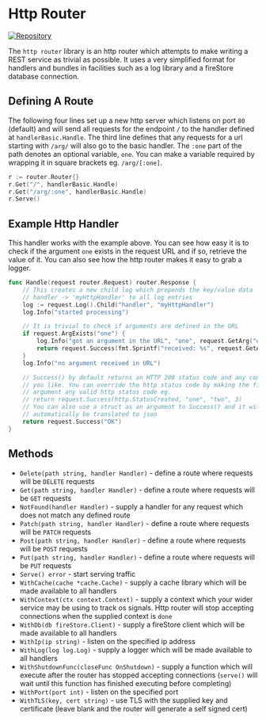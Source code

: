 # Http Router

[![Repository](https://img.shields.io/badge/Repository-github.com/driscollco--core/http--router%20-blue)](https://github.com/driscollco-core/http-router)

The `http router` library is an http router which attempts to make writing a 
REST service as trivial as possible. It uses a very simplified format for 
handlers and bundles in facilities such as a log library and a fireStore database
connection.

## Defining A Route

The following four lines set up a new http server which listens on port `80` (default) and will send all requests for the endpoint
`/` to the handler defined at `handlerBasic.Handle`. The third line defines that any requests for a url starting with `/arg/` will
also go to the basic handler. The `:one` part of the path denotes an optional variable, `one`. You can make a variable required by
wrapping it in square brackets eg. `/arg/[:one]`.

```go
r := router.Router{}
r.Get("/", handlerBasic.Handle)
r.Get("/arg/:one", handlerBasic.Handle)
r.Serve()
```

## Example Http Handler

This handler works with the example above. You can see how easy it is to check if the argument `one` exists in the request
URL and if so, retrieve the value of it. You can also see how the http router makes it easy to grab a logger.

```go
func Handle(request router.Request) router.Response {
    // This creates a new child log which prepends the key/value data
    // handler -> 'myHttpHandler' to all log entries
    log := request.Log().Child("handler", "myHttpHandler")
    log.Info("started processing")

    // It is trivial to check if arguments are defined in the URL 
    if request.ArgExists("one") {
        log.Info("got an argument in the URL", "one", request.GetArg("one"))
        return request.Success(fmt.Sprintf("received: %s", request.GetArg("one")))
    }
    log.Info("no argument received in URL")

    // Success() by default returns an HTTP 200 status code and any content
    // you like. You can override the http status code by making the first
    // argument any valid http status code eg.
    // return request.Success(http.StatusCreated, "one", "two", 3)
    // You can also use a struct as an argument to Success() and it will
    // automatically be translated to json
    return request.Success("OK")
}
```

## Methods

* `Delete(path string, handler Handler)` - define a route where requests will be `DELETE` requests
* `Get(path string, handler Handler)` - define a route where requests will be `GET` requests
* `NotFound(handler Handler)` - supply a handler for any request which does not match any defined route
* `Patch(path string, handler Handler)` - define a route where requests will be `PATCH` requests
* `Post(path string, handler Handler)` - define a route where requests will be `POST` requests
* `Put(path string, handler Handler)` - define a route where requests will be `PUT` requests
* `Serve() error` - start serving traffic
* `WithCache(cache *cache.Cache)` - supply a cache library which will be made available to all handlers
* `WithContext(ctx context.Context)` - supply a context which your wider service may be using to track os signals. Http router will
stop accepting connections when the supplied context is `done`
* `WithDb(db fireStore.Client)` - supply a fireStore client which will be made available to all handlers
* `WithIp(ip string)` - listen on the specified ip address
* `WithLog(log log.Log)` - supply a logger which will be made available to all handlers
* `WithShutdownFunc(closeFunc OnShutdown)` - supply a function which will execute after the router has stopped accepting connections
  (`serve()` will wait until this function has finished executing before completing)
* `WithPort(port int)` - listen on the specified port
* `WithTLS(key, cert string)` - use TLS with the supplied key and certificate (leave blank and the router will generate a self
signed cert)
